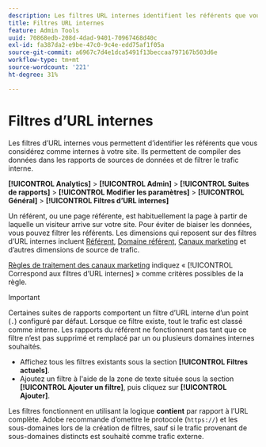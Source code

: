 ```yaml
---
description: Les filtres URL internes identifient les référents que vous considérez comme internes à votre site. Ils permettent de compiler des données dans les rapports de sources de données et de filtrer le trafic interne.
title: Filtres URL internes
feature: Admin Tools
uuid: 70868edb-208d-4dad-9401-70967468d40c
exl-id: fa387da2-e9be-47c0-9c4e-edd75af1f05a
source-git-commit: a6967c7d4e1dca5491f13beccaa797167b503d6e
workflow-type: tm+mt
source-wordcount: '221'
ht-degree: 31%

---
```



# Filtres d’URL internes

Les filtres d’URL internes vous permettent d’identifier les référents que vous considérez comme internes à votre site. Ils permettent de compiler des données dans les rapports de sources de données et de filtrer le trafic interne.

**[!UICONTROL Analytics]** > **[!UICONTROL Admin]** > **[!UICONTROL Suites de rapports]** > **[!UICONTROL Modifier les paramètres]** > **[!UICONTROL Général]** > **[!UICONTROL Filtres d’URL internes]**

Un référent, ou une page référente, est habituellement la page à partir de laquelle un visiteur arrive sur votre site. Pour éviter de biaiser les données, vous pouvez filtrer les référents. Les dimensions qui reposent sur des filtres d’URL internes incluent [Référent](/help/components/dimensions/referrer.md), [Domaine référent](/help/components/dimensions/referring-domain.md), [Canaux marketing](/help/components/dimensions/marketing-channel.md) et d’autres dimensions de source de trafic.

[Règles de traitement des canaux marketing](../marketing-channels/c-rules.md) indiquez « [!UICONTROL Correspond aux filtres d’URL internes] » comme critères possibles de la règle.

>[!IMPORTANT]
>
>Certaines suites de rapports comportent un filtre d’URL interne d’un point (`.`) configuré par défaut. Lorsque ce filtre existe, tout le trafic est classé comme interne. Les rapports du référent ne fonctionnent pas tant que ce filtre n’est pas supprimé et remplacé par un ou plusieurs domaines internes souhaités.

* Affichez tous les filtres existants sous la section **[!UICONTROL Filtres actuels]**.
* Ajoutez un filtre à l&#39;aide de la zone de texte située sous la section **[!UICONTROL Ajouter un filtre]**, puis cliquez sur **[!UICONTROL Ajouter]**.

Les filtres fonctionnent en utilisant la logique **contient** par rapport à l’URL complète. Adobe recommande d’omettre le protocole (`https://`) et les sous-domaines lors de la création de filtres, sauf si le trafic provenant de sous-domaines distincts est souhaité comme trafic externe.
